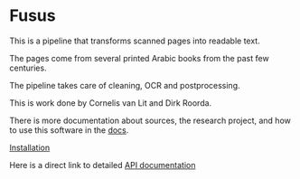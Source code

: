 # Fusus

This is a pipeline that transforms scanned pages into readable text.

The pages come from several printed Arabic books from the past few centuries.

The pipeline takes care of cleaning, OCR and postprocessing.

This is work done by Cornelis van Lit and Dirk Roorda.

There is more documentation about sources, the research project, and how to use
this software in the
[docs](https://among.github.io/fusus/).


[Installation](https://among.github.io/fusus/Install.md)

Here is a direct link to detailed 
[API documentation](https://among.github.io/fusus/apidocs/html/pipeline/index.html)

